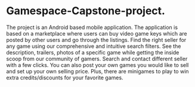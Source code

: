 # Gamespace-Capstone-project.
The project is an Android based mobile application. The application is based on a marketplace where users can buy video game keys which are posted by other users and go through the listings. Find the right seller for any game using our comprehensive and intuitive search filters. See the description, trailers, photos of a specific game while getting the inside scoop from our community of gamers. Search and contact different seller with a few clicks. You can also post your own games you would like to sell and set up your own selling price. Plus, there are minigames to play to win extra credits/discounts for your favorite games.
